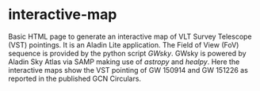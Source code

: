 # interactive-map
Basic HTML page to generate an interactive map of VLT Survey Telescope (VST) pointings.
It is an Aladin Lite application. The Field of View (FoV) sequence is provided by the python script *GWsky*.
GWsky is powered by Aladin Sky Atlas via SAMP making use of *astropy* and *healpy*.
Here the interactive maps show the VST pointing of GW 150914 and GW 151226 as reported
in the published GCN Circulars. 


